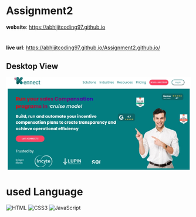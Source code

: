# Assignment2
**website**: https://abhijitcoding97.github.io
#
**live url**: https://abhijitcoding97.github.io/Assignment2.github.io/
## Desktop View
![Assignment 2](assets12/assi2.jpg)
# used Language
![HTML](https://img.shields.io/badge/HTML5-E34F26?style=for-the-badge&logo=html5&logoColor=white "HTML")
![CSS3](https://img.shields.io/badge/CSS3-1572B6?style=for-the-badge&logo=css3&logoColor=white "CSS")
![JavaScript](https://img.shields.io/badge/JavaScript-F7DF1E?style=for-the-badge&logo=javascript&logoColor=black "JavaScript")
